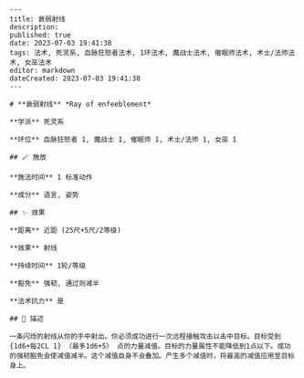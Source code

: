 
    ---
    title: 衰弱射线
    description: 
    published: true
    date: 2023-07-03 19:41:38
    tags: 法术, 死灵系, 血脉狂怒者法术, 1环法术, 魔战士法术, 催眠师法术, 术士/法师法术, 女巫法术
    editor: markdown
    dateCreated: 2023-07-03 19:41:38
    ---

    # **衰弱射线** *Ray of enfeeblement*

    **学派** 死灵系 

    **环位** 血脉狂怒者 1, 魔战士 1, 催眠师 1, 术士/法师 1, 女巫 1

    ## 🪄 施放

    **施法时间** 1 标准动作

    **成分** 语言, 姿势

    ## ✨ 效果  

    **距离** 近距 (25尺+5尺/2等级) 

    **效果** 射线 

    **持续时间** 1轮/等级 

    **豁免** 强韧, 通过则减半

    **法术抗力** 是

    ## 📖 描述

    一条闪烁的射线从你的手中射出。你必须成功进行一次远程接触攻击以击中目标。目标受到 {1d6+每2CL 1} （最多1d6+5） 点的力量减值。目标的力量属性不能降低到1点以下。成功的强韧豁免会使减值减半。这个减值自身不会叠加。产生多个减值时，将最高的减值应用至目标身上。
    